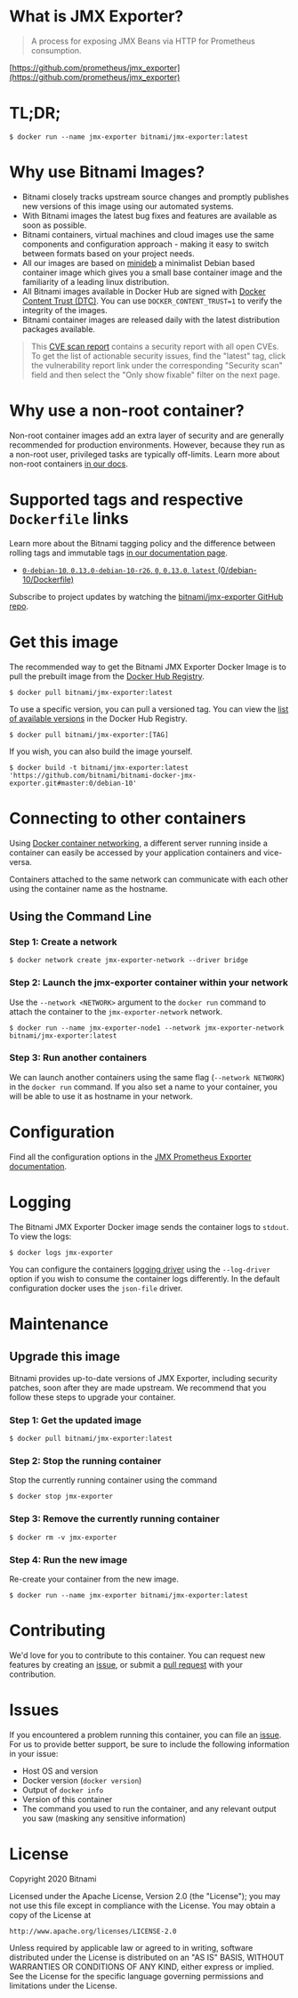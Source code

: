 # What is JMX Exporter?

> A process for exposing JMX Beans via HTTP for Prometheus consumption.

[https://github.com/prometheus/jmx_exporter](https://github.com/prometheus/jmx_exporter)

# TL;DR;

```console
$ docker run --name jmx-exporter bitnami/jmx-exporter:latest
```

# Why use Bitnami Images?

* Bitnami closely tracks upstream source changes and promptly publishes new versions of this image using our automated systems.
* With Bitnami images the latest bug fixes and features are available as soon as possible.
* Bitnami containers, virtual machines and cloud images use the same components and configuration approach - making it easy to switch between formats based on your project needs.
* All our images are based on [minideb](https://github.com/bitnami/minideb) a minimalist Debian based container image which gives you a small base container image and the familiarity of a leading linux distribution.
* All Bitnami images available in Docker Hub are signed with [Docker Content Trust (DTC)](https://docs.docker.com/engine/security/trust/content_trust/). You can use `DOCKER_CONTENT_TRUST=1` to verify the integrity of the images.
* Bitnami container images are released daily with the latest distribution packages available.

> This [CVE scan report](https://quay.io/repository/bitnami/jmx-exporter?tab=tags) contains a security report with all open CVEs. To get the list of actionable security issues, find the "latest" tag, click the vulnerability report link under the corresponding "Security scan" field and then select the "Only show fixable" filter on the next page.

# Why use a non-root container?

Non-root container images add an extra layer of security and are generally recommended for production environments. However, because they run as a non-root user, privileged tasks are typically off-limits. Learn more about non-root containers [in our docs](https://docs.bitnami.com/tutorials/work-with-non-root-containers/).

# Supported tags and respective `Dockerfile` links

Learn more about the Bitnami tagging policy and the difference between rolling tags and immutable tags [in our documentation page](https://docs.bitnami.com/tutorials/understand-rolling-tags-containers/).


* [`0-debian-10`, `0.13.0-debian-10-r26`, `0`, `0.13.0`, `latest` (0/debian-10/Dockerfile)](https://github.com/bitnami/bitnami-docker-jmx-exporter/blob/0.13.0-debian-10-r26/0/debian-10/Dockerfile)

Subscribe to project updates by watching the [bitnami/jmx-exporter GitHub repo](https://github.com/bitnami/bitnami-docker-jmx-exporter).

# Get this image

The recommended way to get the Bitnami JMX Exporter Docker Image is to pull the prebuilt image from the [Docker Hub Registry](https://hub.docker.com/r/bitnami/jmx-exporter).

```console
$ docker pull bitnami/jmx-exporter:latest
```

To use a specific version, you can pull a versioned tag. You can view the [list of available versions](https://hub.docker.com/r/bitnami/jmx-exporter/tags/) in the Docker Hub Registry.

```console
$ docker pull bitnami/jmx-exporter:[TAG]
```

If you wish, you can also build the image yourself.

```console
$ docker build -t bitnami/jmx-exporter:latest 'https://github.com/bitnami/bitnami-docker-jmx-exporter.git#master:0/debian-10'
```

# Connecting to other containers

Using [Docker container networking](https://docs.docker.com/engine/userguide/networking/), a different server running inside a container can easily be accessed by your application containers and vice-versa.

Containers attached to the same network can communicate with each other using the container name as the hostname.

## Using the Command Line

### Step 1: Create a network

```console
$ docker network create jmx-exporter-network --driver bridge
```

### Step 2: Launch the jmx-exporter container within your network

Use the `--network <NETWORK>` argument to the `docker run` command to attach the container to the `jmx-exporter-network` network.

```console
$ docker run --name jmx-exporter-node1 --network jmx-exporter-network bitnami/jmx-exporter:latest
```

### Step 3: Run another containers

We can launch another containers using the same flag (`--network NETWORK`) in the `docker run` command. If you also set a name to your container, you will be able to use it as hostname in your network.

# Configuration

Find all the configuration options in the [JMX Prometheus Exporter documentation](https://github.com/prometheus/jmx_exporter#configuration).

# Logging

The Bitnami JMX Exporter Docker image sends the container logs to `stdout`. To view the logs:

```console
$ docker logs jmx-exporter
```

You can configure the containers [logging driver](https://docs.docker.com/engine/admin/logging/overview/) using the `--log-driver` option if you wish to consume the container logs differently. In the default configuration docker uses the `json-file` driver.

# Maintenance

## Upgrade this image

Bitnami provides up-to-date versions of JMX Exporter, including security patches, soon after they are made upstream. We recommend that you follow these steps to upgrade your container.

### Step 1: Get the updated image

```console
$ docker pull bitnami/jmx-exporter:latest
```

### Step 2: Stop the running container

Stop the currently running container using the command

```console
$ docker stop jmx-exporter
```

### Step 3: Remove the currently running container

```console
$ docker rm -v jmx-exporter
```

### Step 4: Run the new image

Re-create your container from the new image.

```console
$ docker run --name jmx-exporter bitnami/jmx-exporter:latest
```

# Contributing

We'd love for you to contribute to this container. You can request new features by creating an [issue](https://github.com/bitnami/bitnami-docker-jmx-exporter/issues), or submit a [pull request](https://github.com/bitnami/bitnami-docker-jmx-exporter/pulls) with your contribution.

# Issues

If you encountered a problem running this container, you can file an [issue](https://github.com/bitnami/bitnami-docker-jmx-exporter/issues/new). For us to provide better support, be sure to include the following information in your issue:

- Host OS and version
- Docker version (`docker version`)
- Output of `docker info`
- Version of this container
- The command you used to run the container, and any relevant output you saw (masking any sensitive information)

# License

Copyright 2020 Bitnami

Licensed under the Apache License, Version 2.0 (the "License");
you may not use this file except in compliance with the License.
You may obtain a copy of the License at

    http://www.apache.org/licenses/LICENSE-2.0

Unless required by applicable law or agreed to in writing, software
distributed under the License is distributed on an "AS IS" BASIS,
WITHOUT WARRANTIES OR CONDITIONS OF ANY KIND, either express or implied.
See the License for the specific language governing permissions and
limitations under the License.
